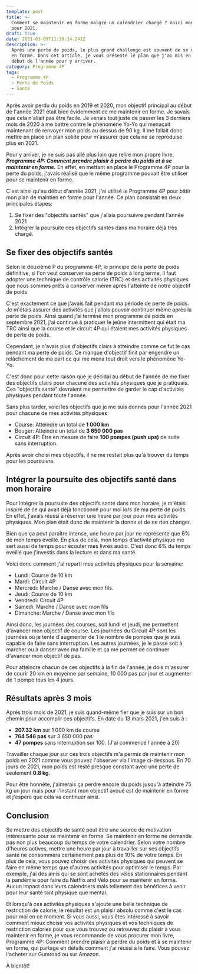 ```yaml
---
template: post
title: >-
  Comment se maintenir en forme malgré un calendrier chargé ? Voici mon secret
  pour 2021.
draft: true
date: 2021-03-09T11:19:14.241Z
description: >-
  Après une perte de poids, le plus grand challenge est souvent de se maintenir
  en forme. Dans cet article, je vous présente le plan que j'ai mis en place au
  début de l'année pour y arriver.
category: Programme 4P
tags:
  - Programme 4P
  - Perte de Poids
  - Santé
---
```

Après avoir perdu du poids en 2019 et 2020, mon objectif principal au début de l'année 2021 était bien évidemment de me maintenir en forme. Je savais que cela n'allait pas être facile. Je venais tout juste de passer les 3 derniers mois de 2020 à me battre contre le phénomène Yo-Yo qui menaçait maintenant de renvoyer mon poids au dessus de 90 kg. Il me fallait donc mettre en place un plan solide pour m'assurer que cela ne se reproduise plus en 2021.

Pour y arriver, je ne suis pas allé plus loin que relire mon propre livre, _**Programme 4P: Comment prendre plaisir à perdre du poids et à se maintenir en forme.**_  En effet, en mettant en place le Programme 4P pour la perte du poids, j'avais réalisé que le même programme pouvait être utiliser pour se maintenir en forme.

C'est ainsi qu'au début d'année 2021, j'ai utilisé le Programme 4P pour bâtir mon plan de maintien en forme pour l'année. Ce plan consistait en deux principales étapes:

1. Se fixer des "objectifs santés" que j'allais poursuivre pendant l'année 2021
2. Intégrer la poursuite ces objectifs santés dans ma horaire déjà très chargé.

## Se fixer des objectifs santés

Selon le deuxième P du programme 4P, le principe de la perte de poids définitive, si l'on veut conserver sa perte de poids à long terme, il faut adopter une technique de contrôle calorie (TRC) et des activités physiques que nous sommes prêts à conserver même après l'atteinte de notre objectif de poids.

C'est exactement ce que j'avais fait pendant ma période de perte de poids. Je m'étais assurer des activités que j'allais pouvoir continuer même après la perte de poids. Ainsi quand j'ai terminé mon programme de poids en septembre 2021, j'ai continué à pratiquer le jeûne intermittent qui était ma TRC ainsi que la course et le circuit 4P qui étaient mes activités physiques de perte de poids.

Cependant, je n'avais plus d'objectifs clairs à atteindre comme ce fut le cas pendant ma perte de poids. Ce manque d'objectif finit par engendre un relâchement de ma part ce qui me mena tout droit vers le phénomène Yo-Yo.

C'est donc pour cette raison que je décidai au début de l'année de me fixer des objectifs clairs pour chacune des activités physiques que je pratiquais. Ces "objectifs santé" devraient me permettre de garder le cap d'activités physiques pendant toute l'année.

Sans plus tarder, voici les objectifs que je me suis donnés pour l'année 2021 pour chacune de mes activités physiques:

* Course: Atteindre un total de **1 000 km**
* Bouger: Atteindre un total de **3 650 000 pas**
* Circuit 4P: Être en mesure de faire **100 pompes (push ups)** de suite sans interruption.

Après avoir choisi mes objectifs, il ne me restait plus qu'à trouver du temps pour les poursuivre.

## Intégrer la poursuite des objectifs santé dans mon horaire

Pour intégrer la poursuite des objectifs santé dans mon horaire, je m'étais inspiré de ce qui avait déjà fonctionné pour moi lors de ma perte de poids. En effet, j'avais réussi à réserver une heure par jour pour mes activités physiques. Mon plan était donc de maintenir la donne et de ne rien changer.

Bien que ça peut paraître intense, une heure par jour ne représente que 6% de mon temps éveillé. En plus de cela, mon temps d'activité physique me sert aussi de temps pour écouter mes livres audio. C'est donc 6% du temps éveillé que j'investis dans la lecture et dans ma santé.

Voici donc comment j'ai reparti mes activités physiques pour la semaine:

* Lundi: Course de 10 km
* Mardi: Circuit 4P
* Mercredi: Marche / Danse avec mon fils.
* Jeudi: Course de 10 km
* Vendredi: Circuit 4P
* Samedi: Marche / Danse avec mon fils
* Dimanche: Marche / Danse avec mon fils

Ainsi donc, les journées des courses, soit lundi et jeudi, me permettent d'avancer mon objectif de course. Les journées du Circuit 4P sont les journées où je tente d'augmenter de 1 le nombre de pompes que je suis capable de faire sans interruption. Les autres journées, je le passe soit à marcher ou à danser avec ma famille et ça me permet de continuer d'avancer mon objectif de pas.

Pour atteindre chacun de ces objectifs à la fin de l'année, je dois m'assurer de courir 20 km en moyenne par semaine, 10 000 pas par jour et augmenter de 1 pompe tous les 4 jours.

## Résultats après 3 mois

Après trois mois de 2021, je suis quand-même fier que je suis sur un bon chemin pour accomplir ces objectifs. En date du 13 mars 2021, j'en suis à :

* **207.32 km** sur 1 000 km de course
* **764 546 pas** sur 3 650 000 pas
* **47 pompes** sans interruption sur 100. (J'ai commencé l'année à 20)

Travailler chaque jour sur ces trois objectifs m'a permis de maintenir mon poids en 2021 comme vous pouvez l'observer via l'image ci-dessous. En 70 jours de 2021, mon poids est resté presque constant avec une perte de seulement **0.8 kg**.

Pour être honnête, j'aimerais ça perdre encore du poids jusqu'à atteindre 75 kg un jour mais pour l'instant mon objectif avoué est de maintenir en forme et j'espère que cela va continuer ainsi.

## Conclusion

Se mettre des objectifs de santé peut être une source de motivation intéressante pour se maintenir en forme. Se maintenir en forme ne demande pas non plus beaucoup du temps de votre calendrier. Selon votre nombre d'heures actives, mettre une heure par jour à travailler sur ses objectifs santé ne consommera certainement pas plus de 10% de votre temps. En plus de cela, vous pouvez choisir des activités physiques qui peuvent se faire en même temps que d'autres activités pour optimiser le temps. Par exemple, j'ai des amis qui se sont achetés des vélos stationnaires pendant la pandémie pour faire du Netflix and Vélo pour se maintenir en forme. Aucun impact dans leurs calendriers mais tellement des bénéfices à venir pour leur santé tant physique que mental.

Et lorsqu'à ces activités physiques s'ajoute une belle technique de restriction de calorie, le résultat est un plaisir absolu comme c'est le cas pour moi en ce moment. Si vous aussi, vous êtes intéressé à savoir comment mieux choisir vos activités physiques et vos techniques de restriction calories pour que vous trouvez ou retrouvez du plaisir à vous maintenir en forme, je vous recommande de vous procurer mon livre,  Programme 4P: Comment prendre plaisir à perdre du poids et à se maintenir en forme, qui partage en détails comment j'ai réussi à le faire. Vous pouvez l'acheter sur Gumroad ou sur Amazon.

À bientôt!
